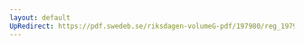 ```yaml
---
layout: default
UpRedirect: https://pdf.swedeb.se/riksdagen-volumeG-pdf/197980/reg_197980__reg_03/reg_197980__reg_03_0037.pdf
---
```


